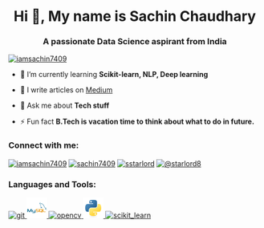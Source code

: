 <h1 align="center">Hi 👋, My name is Sachin Chaudhary</h1>
<h3 align="center">A passionate Data Science aspirant from India</h3>

<p align="left"> <a href="https://twitter.com/iamsachin7409" target="blank"><img src="https://img.shields.io/twitter/follow/iamsachin7409?logo=twitter&style=for-the-badge" alt="iamsachin7409" /></a> </p>

- 🌱 I’m currently learning **Scikit-learn, NLP, Deep learning**

- 📝 I write articles on [Medium](Medium)

- 💬 Ask me about **Tech stuff**

- ⚡ Fun fact **B.Tech is vacation time to think about what to do in future.**

<h3 align="left">Connect with me:</h3>
<p align="left">
<a href="https://twitter.com/iamsachin7409" target="blank"><img align="center" src="https://raw.githubusercontent.com/rahuldkjain/github-profile-readme-generator/master/src/images/icons/Social/twitter.svg" alt="iamsachin7409" height="30" width="40" /></a>
<a href="https://linkedin.com/in/sachin7409" target="blank"><img align="center" src="https://raw.githubusercontent.com/rahuldkjain/github-profile-readme-generator/master/src/images/icons/Social/linked-in-alt.svg" alt="sachin7409" height="30" width="40" /></a>
<a href="https://kaggle.com/sstarlord" target="blank"><img align="center" src="https://raw.githubusercontent.com/rahuldkjain/github-profile-readme-generator/master/src/images/icons/Social/kaggle.svg" alt="sstarlord" height="30" width="40" /></a>
<a href="https://medium.com/@starlord8" target="blank"><img align="center" src="https://raw.githubusercontent.com/rahuldkjain/github-profile-readme-generator/master/src/images/icons/Social/medium.svg" alt="@starlord8" height="30" width="40" /></a>
</p>

<h3 align="left">Languages and Tools:</h3>
<p align="left"> <a href="https://git-scm.com/" target="_blank"> <img src="https://www.vectorlogo.zone/logos/git-scm/git-scm-icon.svg" alt="git" width="40" height="40"/> </a> <a href="https://www.mysql.com/" target="_blank"> <img src="https://raw.githubusercontent.com/devicons/devicon/master/icons/mysql/mysql-original-wordmark.svg" alt="mysql" width="40" height="40"/> </a> <a href="https://opencv.org/" target="_blank"> <img src="https://www.vectorlogo.zone/logos/opencv/opencv-icon.svg" alt="opencv" width="40" height="40"/> </a> <a href="https://www.python.org" target="_blank"> <img src="https://raw.githubusercontent.com/devicons/devicon/master/icons/python/python-original.svg" alt="python" width="40" height="40"/> </a> <a href="https://scikit-learn.org/" target="_blank"> <img src="https://upload.wikimedia.org/wikipedia/commons/0/05/Scikit_learn_logo_small.svg" alt="scikit_learn" width="40" height="40"/> </a> </p>
